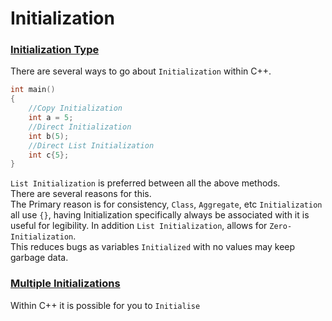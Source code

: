 # Initialization

### <u>Initialization Type</u>

There are several ways to go about `Initialization` within C++.
``` cpp linenums="1"
int main()
{
	//Copy Initialization
	int a = 5;
	//Direct Initialization
	int b(5);
	//Direct List Initialization
	int c{5};
}
```

`List Initialization` is preferred between all the above methods.  
There are several reasons for this.  
The Primary reason is for consistency, `Class`, `Aggregate`, etc `Initialization` all use `{}`, having Initialization specifically always be associated with it is useful for legibility. 
In addition `List Initialization`, allows for `Zero-Initialization`.   
This reduces bugs as variables `Initialized` with no values may keep garbage data.

### <u>Multiple Initializations</u>

Within C++ it is possible for you to `Initialise`